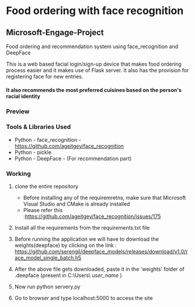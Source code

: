 # Food ordering with face recognition

## Microsoft-Engage-Project

Food ordering and recommendation system using face_recognition and DeepFace

This is a web based facial login/sign-up device that makes food ordering process easier and it makes use of Flask server. It also has the provision for registering face for new entries.

#### It also recommends the most preferred cuisines based on the person's racial identity

### Preview

### Tools & Libraries Used

- Python - face_recognition - https://github.com/ageitgey/face_recognition
- Python - pickle
- Python - DeepFace - (For recommendation part)

### Working

1. clone the entire repository

   - Before installing any of the requiremretns, make sure that Microsoft Visual Studio and CMake is already installed
   - Please refer this :https://github.com/ageitgey/face_recognition/issues/175

2. Install all the requirements from the requirements.txt file
3. Before running the application we will have to download the weights(deepface) by clicking on the link : https://github.com/serengil/deepface_models/releases/download/v1.0/race_model_single_batch.h5
4. After the above file gets downloaded, paste it in the 'weights' folder of .deepface (present in C:\Users\ _user_name_ )
5. Now run python servery.py
6. Go to browser and type localhost:5000 to access the site
